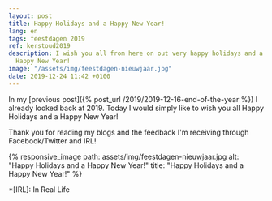 ```yaml
---
layout: post
title: Happy Holidays and a Happy New Year!
lang: en
tags: feestdagen 2019
ref: kerstoud2019
description: I wish you all from here on out very happy holidays and a very
  Happy New Year!
image: "/assets/img/feestdagen-nieuwjaar.jpg"
date: 2019-12-24 11:42 +0100
---
```

In my [previous post]({% post_url /2019/2019-12-16-end-of-the-year %}) I already looked back at 2019. Today I would simply like to wish you all Happy Holidays and a Happy New Year!

Thank you for reading my blogs and the feedback I'm receiving through Facebook/Twitter and IRL!

{% responsive_image path: assets/img/feestdagen-nieuwjaar.jpg alt: "Happy Holidays and a Happy New Year!" title: "Happy Holidays and a Happy New Year!" %}

*[IRL]: In Real Life

